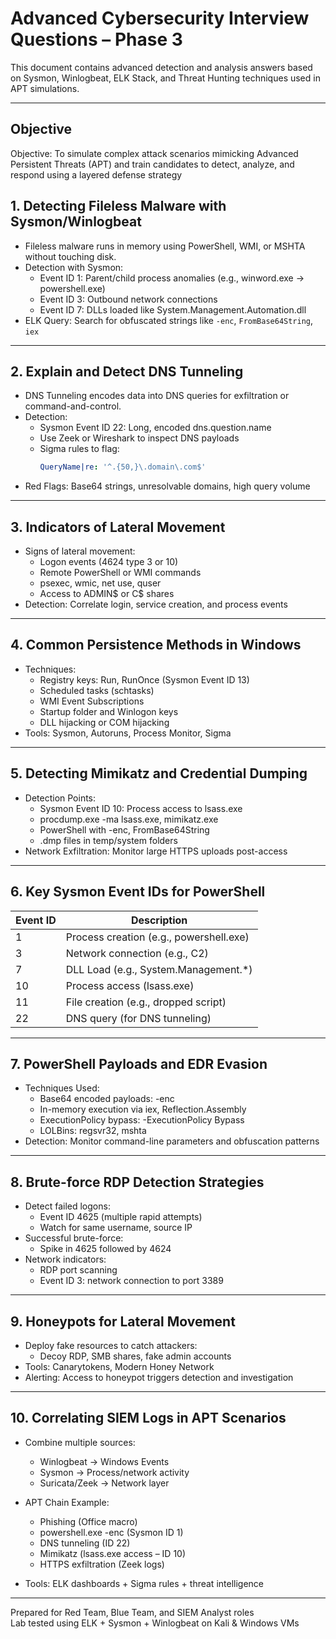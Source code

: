   # Advanced Cybersecurity Interview Questions – Phase 3

This document contains advanced detection and analysis answers based on Sysmon, Winlogbeat, ELK Stack, and Threat Hunting techniques used in APT simulations.

---
## Objective
 Objective:
 To simulate complex attack scenarios mimicking Advanced Persistent Threats (APT) and train
 candidates to detect, analyze, and respond using a layered defense strategy

## 1. Detecting Fileless Malware with Sysmon/Winlogbeat

- Fileless malware runs in memory using PowerShell, WMI, or MSHTA without touching disk.
- Detection with Sysmon:
  - Event ID 1: Parent/child process anomalies (e.g., winword.exe → powershell.exe)
  - Event ID 3: Outbound network connections
  - Event ID 7: DLLs loaded like System.Management.Automation.dll
- ELK Query: Search for obfuscated strings like `-enc`, `FromBase64String`, `iex`

---

## 2. Explain and Detect DNS Tunneling

- DNS Tunneling encodes data into DNS queries for exfiltration or command-and-control.
- Detection:
  - Sysmon Event ID 22: Long, encoded dns.question.name
  - Use Zeek or Wireshark to inspect DNS payloads
  - Sigma rules to flag:
    ```yaml
    QueryName|re: '^.{50,}\.domain\.com$'
    ```
- Red Flags: Base64 strings, unresolvable domains, high query volume

---

## 3. Indicators of Lateral Movement

- Signs of lateral movement:
  - Logon events (4624 type 3 or 10)
  - Remote PowerShell or WMI commands
  - psexec, wmic, net use, quser
  - Access to ADMIN$ or C$ shares
- Detection: Correlate login, service creation, and process events

---

## 4. Common Persistence Methods in Windows

- Techniques:
  - Registry keys: Run, RunOnce (Sysmon Event ID 13)
  - Scheduled tasks (schtasks)
  - WMI Event Subscriptions
  - Startup folder and Winlogon keys
  - DLL hijacking or COM hijacking
- Tools: Sysmon, Autoruns, Process Monitor, Sigma

---

## 5. Detecting Mimikatz and Credential Dumping

- Detection Points:
  - Sysmon Event ID 10: Process access to lsass.exe
  - procdump.exe -ma lsass.exe, mimikatz.exe
  - PowerShell with -enc, FromBase64String
  - .dmp files in temp/system folders
- Network Exfiltration: Monitor large HTTPS uploads post-access

---

## 6. Key Sysmon Event IDs for PowerShell

| Event ID | Description                            |
|----------|----------------------------------------|
| 1        | Process creation (e.g., powershell.exe) |
| 3        | Network connection (e.g., C2)          |
| 7        | DLL Load (e.g., System.Management.*)   |
| 10       | Process access (lsass.exe)             |
| 11       | File creation (e.g., dropped script)   |
| 22       | DNS query (for DNS tunneling)          |

---

## 7. PowerShell Payloads and EDR Evasion

- Techniques Used:
  - Base64 encoded payloads: -enc
  - In-memory execution via iex, Reflection.Assembly
  - ExecutionPolicy bypass: -ExecutionPolicy Bypass
  - LOLBins: regsvr32, mshta
- Detection: Monitor command-line parameters and obfuscation patterns

---

## 8. Brute-force RDP Detection Strategies

- Detect failed logons:
  - Event ID 4625 (multiple rapid attempts)
  - Watch for same username, source IP
- Successful brute-force:
  - Spike in 4625 followed by 4624
- Network indicators:
  - RDP port scanning
  - Event ID 3: network connection to port 3389

---

## 9. Honeypots for Lateral Movement

- Deploy fake resources to catch attackers:
  - Decoy RDP, SMB shares, fake admin accounts
- Tools: Canarytokens, Modern Honey Network
- Alerting: Access to honeypot triggers detection and investigation

---

## 10. Correlating SIEM Logs in APT Scenarios

- Combine multiple sources:
  - Winlogbeat → Windows Events
  - Sysmon → Process/network activity
  - Suricata/Zeek → Network layer
- APT Chain Example:
  - Phishing (Office macro)
  - powershell.exe -enc (Sysmon ID 1)
  - DNS tunneling (ID 22)
  - Mimikatz (lsass.exe access – ID 10)
  - HTTPS exfiltration (Zeek logs)

- Tools: ELK dashboards + Sigma rules + threat intelligence

---

Prepared for Red Team, Blue Team, and SIEM Analyst roles  
Lab tested using ELK + Sysmon + Winlogbeat on Kali & Windows VMs
